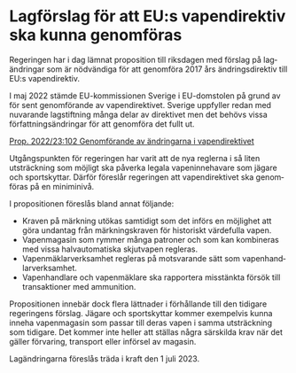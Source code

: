 # Lagförslag för att EU:s vapendirektiv ska kunna genomföras

Regeringen har i dag lämnat propo­sition till riksdagen med förslag på lag­ändringar som är nödvändiga för att genomföra 2017 års ändrings­direktiv till EU:s vapen­direktiv.

I maj 2022 stämde EU-kommis­sionen Sverige i EU-domstolen på grund av för sent genom­­förande av vapen­­direktivet. Sverige upp­fyller redan med nuvarande lag­­stift­ning många delar av direk­tivet men det behövs vissa författ­­nings­­ändringar för att genom­­föra det fullt ut.

[Prop. 2022/23:102 Genomförande av ändringarna i vapendirektivet](/rattsliga-dokument/proposition/2023/04/prop.-202223102 "Prop. 2022/23:102")

Utgångspunkten för regeringen har varit att de nya reglerna i så liten utsträck­ning som möjligt ska påverka legala vapen­inne­havare som jägare och sport­skyttar. Därför föreslår regeringen att vapen­direktivet ska genom­föras på en minimi­nivå.

I propositionen föreslås bland annat följande:

* Kraven på märkning utökas sam­tidigt som det införs en möjlig­­het att göra undan­tag från märknings­­kraven för historiskt värde­­fulla vapen.
* Vapenmagasin som rymmer många patroner och som kan kombi­neras med vissa halv­­auto­­matiska skjut­vapen regleras.
* Vapen­­mäklar­­verksamhet regleras på mot­svarande sätt som vapen­­hand­lar­­verk­samhet.
* Vapen­handlare och vapen­­mäklare ska rapportera miss­tänkta försök till trans­­aktioner med ammu­nition.

Propositionen innebär dock flera lättnader i förhål­lande till den tidigare regeringens förslag. Jägare och sport­­skyttar kommer exempel­vis kunna inneha vapen­­magasin som passar till deras vapen i samma utsträck­ning som tidigare. Det kommer inte heller att ställas några särskilda krav när det gäller för­varing, trans­port eller införsel av magasin.

Lag­ändringarna föreslås träda i kraft den 1 juli 2023.
